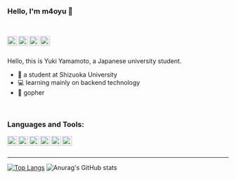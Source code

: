 ### Hello, I'm m4oyu :wave:

<br/>

[<img align="left" height="22" width="22" src="https://cdn.jsdelivr.net/npm/simple-icons@v5/icons/twitter.svg" />][twitter]
[<img align="left" height="22" width="22" src="https://cdn.jsdelivr.net/npm/simple-icons@v5/icons/qiita.svg" />][qiita]
[<img align="left" height="22" width="22" src="https://cdn.blog.st-hatena.com/images/favicon.png" />][hatena]
[<img align="left" width="22" src="https://img.atcoder.jp/assets/atcoder.png" />][atcorder]

<br/>
<br/>

Hello, this is Yuki Yamamoto, a Japanese university student.
- :school: a student at Shizuoka University
- :computer: learning mainly on backend technology
- :rat: gopher

<br />

### Languages and Tools:
<img align="left" width="22" src="https://cdn.jsdelivr.net/npm/simple-icons@v5/icons/go.svg" />
<img align="left" width="22" src="https://cdn.jsdelivr.net/npm/simple-icons@v5/icons/vuedotjs.svg" />
<img align="left" width="22" src="https://cdn.jsdelivr.net/npm/simple-icons@v5/icons/github.svg" />
<img align="left" width="22" src="https://cdn.jsdelivr.net/npm/simple-icons@v5/icons/visualstudiocode.svg" />
<img align="left" width="22" src="https://cdn.jsdelivr.net/npm/simple-icons@v5/icons/intellijidea.svg" />
<img align="left" width="22" src="https://cdn.jsdelivr.net/npm/simple-icons@v5/icons/googlecloud.svg" />

<br />
<br />

---
[![Top Langs](https://github-readme-stats.vercel.app/api/top-langs/?username=m4oyu)](https://github.com/anuraghazra/github-readme-stats)
![Anurag's GitHub stats](https://github-readme-stats.vercel.app/api?username=m4oyu&show_icons=true)

[atcorder]:https://atcoder.jp/users/MAOYU
[twitter]:https://twitter.com/m4oyu
[qiita]:https://qiita.com/m4oyu
[hatena]:https://m4oyu.hatenablog.com/
